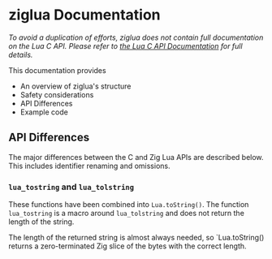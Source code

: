 # ziglua Documentation

*To avoid a duplication of efforts, ziglua does not contain full documentation on the Lua C API. Please refer to [the Lua C API Documentation](https://www.lua.org/manual/5.4/manual.html#4) for full details.*

This documentation provides

* An overview of ziglua's structure
* Safety considerations
* API Differences
* Example code

## API Differences

The major differences between the C and Zig Lua APIs are described below. This includes identifier renaming and omissions.

### `lua_tostring` and `lua_tolstring`

These functions have been combined into `Lua.toString()`. The function `lua_tostring` is a macro around `lua_tolstring` and does not return the length of the string.

The length of the returned string is almost always needed, so `Lua.toString() returns a zero-terminated Zig slice of the bytes with the correct length.
